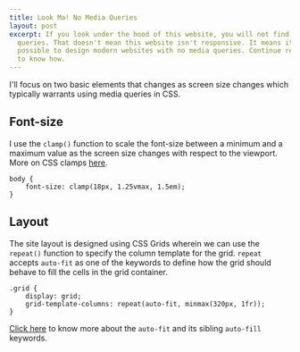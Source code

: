 ```yaml
---
title: Look Ma! No Media Queries
layout: post
excerpt: If you look under the hood of this website, you will not find any Media
  queries. That doesn't mean this website isn't responsive. It means it is practically
  possible to design modern websites with no media queries. Continue reading this article
  to know how.
---
```


I'll focus on two basic elements that changes as screen size changes which typically warrants
using media queries in CSS.

## Font-size

I use the `clamp()` function to scale the font-size between a minimum and a maximum value
as the screen size changes with respect to the viewport. More on CSS clamps [here](https://developer.mozilla.org/en-US/docs/Web/CSS/clamp).

```
body {
    font-size: clamp(18px, 1.25vmax, 1.5em);
}
```

## Layout

The site layout is designed using CSS Grids wherein we can use the `repeat()` function to specify the column template for the grid. `repeat` accepts `auto-fit` as one of the keywords to define how the grid should behave to fill the cells in the grid container.

```
.grid {
    display: grid;
    grid-template-columns: repeat(auto-fit, minmax(320px, 1fr));
}
```

[Click here](https://www.w3.org/TR/css-grid-1/#valdef-repeat-auto-fit) to know more about the `auto-fit` and its sibling `auto-fill` keywords.